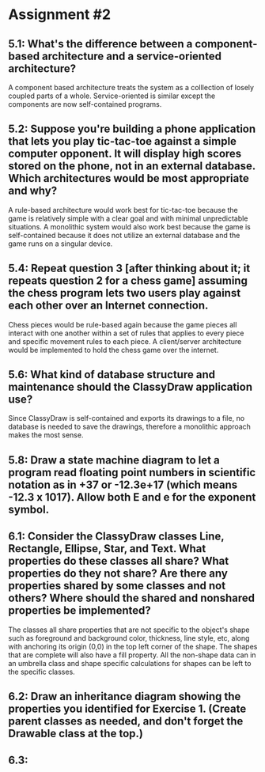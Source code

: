 # Assignment #2

## 5.1: What's the difference between a component-based architecture and a service-oriented architecture?
A component based architecture treats the system as a colllection of losely coupled parts of a whole. Service-oriented is similar except the components are now self-contained programs.

## 5.2: Suppose you're building a phone application that lets you play tic-tac-toe against a simple computer opponent. It will display high scores stored on the phone, not in an external database. Which architectures would be most appropriate and why?
A rule-based architecture would work best for tic-tac-toe because the game is relatively simple with a clear goal and with minimal unpredictable situations. A monolithic system would also work best because the game is self-contained because it does not utilize an external database and the game runs on a singular device.

## 5.4: Repeat question 3 [after thinking about it; it repeats question 2 for a chess game] assuming the chess program lets two users play against each other over an Internet connection.
Chess pieces would be rule-based again because the game pieces all interact with one another within a set of rules that applies to every piece and specific movement rules to each piece. A client/server architecture would be implemented to hold the chess game over the internet.

## 5.6: What kind of database structure and maintenance should the ClassyDraw application use?
Since ClassyDraw is self-contained and exports its drawings to a file, no database is needed to save the drawings, therefore a monolithic approach makes the most sense.

## 5.8: Draw a state machine diagram to let a program read floating point numbers in scientific notation as in +37 or -12.3e+17 (which means -12.3 x 1017). Allow both E and e for the exponent symbol.

## 6.1: Consider the ClassyDraw classes Line, Rectangle, Ellipse, Star, and Text. What properties do these classes all share? What properties do they not share? Are there any properties shared by some classes and not others? Where should the shared and nonshared properties be implemented?
The classes all share properties that are not specific to the object's shape such as foreground and background color, thickness, line style, etc, along with anchoring its origin (0,0) in the top left corner of the shape. The shapes that are complete will also have a fill property. All the non-shape data can in an umbrella class and shape specific calculations for shapes can be left to the specific classes.

## 6.2: Draw an inheritance diagram showing the properties you identified for Exercise 1. (Create parent classes as needed, and don't forget the Drawable class at the top.)

## 6.3:
